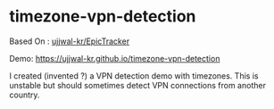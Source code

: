 # timezone-vpn-detection
Based On : [ujjwal-kr/EpicTracker](https://github.com/ujjwal-kr/ip-sniff)

Demo: https://ujjwal-kr.github.io/timezone-vpn-detection

I created (invented ?) a VPN detection demo with timezones. This is unstable but should sometimes detect VPN connections from another country.
